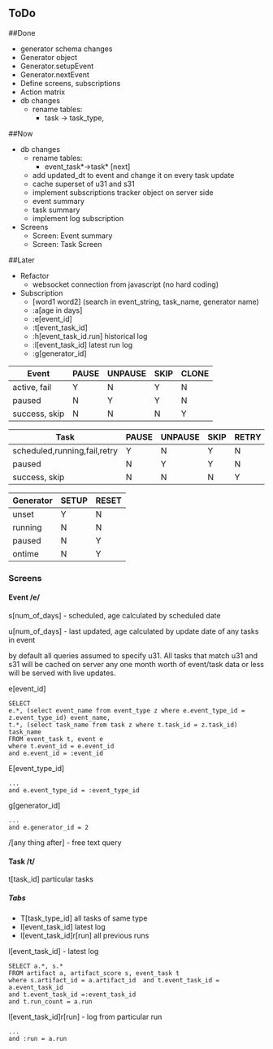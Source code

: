 ToDo
----

##Done

   * generator schema changes 
   * Generator object
   * Generator.setupEvent
   * Generator.nextEvent
   * Define screens, subscriptions
   * Action matrix
  * db changes
    * rename tables: 
      * task -> task_type, 
   
##Now
  * db changes
    * rename tables: 
      * event_task*->task* [next]
    * add updated_dt to event and change it on every task update
    * cache superset of u31 and s31
    * implement subscriptions tracker object on server side
    * event summary
    * task summary
    * implement log subscription
  * Screens
    * Screen: Event summary 
    * Screen: Task Screen
    
  
   
##Later 
   * Refactor 
     * websocket connection from javascript (no hard coding) 
   * Subscription
     * [word1 word2] (search in event_string, task_name, generator name)
     * :a[age in days]
     * :e[event_id]
     * :t[event_task_id]
     * :h[event_task_id.run] historical log
     * :l[event_task_id] latest run log
     * :g[generator_id] 
      


| Event         | PAUSE | UNPAUSE | SKIP | CLONE |
|---------------|-------|---------|------|-------|
| active, fail  |  Y    |  N      | Y    |  N    |
| paused        |  N    |  Y      | Y    |  N    |
| success, skip |  N    |  N      | N    |  Y    |
   
| Task                          | PAUSE | UNPAUSE | SKIP | RETRY | RETRY_TREE |
|-------------------------------|-------|---------|------|-------|------------|
| scheduled,running,fail,retry  |  Y    |  N      | Y    |  N    | N          |
| paused                        |  N    |  Y      | Y    |  N    | N          |
| success, skip                 |  N    |  N      | N    |  Y    | Y          |
   
| Generator | SETUP  | RESET   |
|-----------|--------|---------|
| unset     |  Y     |  N      |
| running   |  N     |  N      |
| paused    |  N     |  Y      |
| ontime    |  N     |  Y      |



### Screens

#### Event /e/

s[num_of_days] - scheduled, age calculated by scheduled date 

u[num_of_days] - last updated, age calculated by update date of any tasks in event 

by default all queries assumed to specify u31. 
All tasks that match u31 and s31 will be cached on server any one month worth of event/task data or less
will be served with live updates.
 
e[event_id]

	SELECT 
	e.*, (select event_name from event_type z where e.event_type_id = z.event_type_id) event_name, 
	t.*, (select task_name from task z where t.task_id = z.task_id) task_name
	FROM event_task t, event e   
	where t.event_id = e.event_id 
	and e.event_id = :event_id

E[event_type_id]
 	
 	... 
	and e.event_type_id = :event_type_id
	
g[generator_id]   

    ... 
    and e.generator_id = 2
    
/[any thing after] - free text query

#### Task /t/

t[task_id] particular tasks

##### Tabs
  * T[task_type_id] all tasks of same type
  * l[event_task_id] latest log
  * l[event_task_id]r[run] all previous runs

l[event_task_id] - latest log 

	SELECT a.*, s.* 
	FROM artifact a, artifact_score s, event_task t  
	where s.artifact_id = a.artifact_id  and t.event_task_id = a.event_task_id 
	and t.event_task_id =:event_task_id
	and t.run_count = a.run 

l[event_task_id]r[run] - log from particular run 

	... 
	and :run = a.run 

